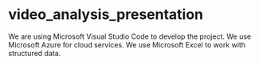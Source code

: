 # video_analysis_presentation

We are using Microsoft Visual Studio Code to develop the project.
We use Microsoft Azure for cloud services.
We use Microsoft Excel to work with structured data.
